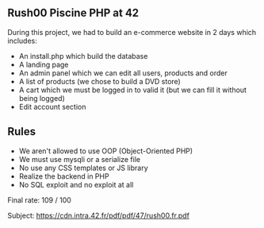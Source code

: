 ## Rush00 Piscine PHP at 42

During this project, we had to build an e-commerce website in 2 days which includes:

- An install.php which build the database
- A landing page
- An admin panel which we can edit all users, products and order
- A list of products (we chose to build a DVD store)
- A cart which we must be logged in to valid it (but we can fill it without being logged)
- Edit account section  

## Rules

- We aren't allowed to use OOP (Object-Oriented PHP)
- We must use mysqli or a serialize file
- No use any CSS templates or JS library
- Realize the backend in PHP
- No SQL exploit and no exploit at all  

Final rate: 109 / 100  

Subject: https://cdn.intra.42.fr/pdf/pdf/47/rush00.fr.pdf